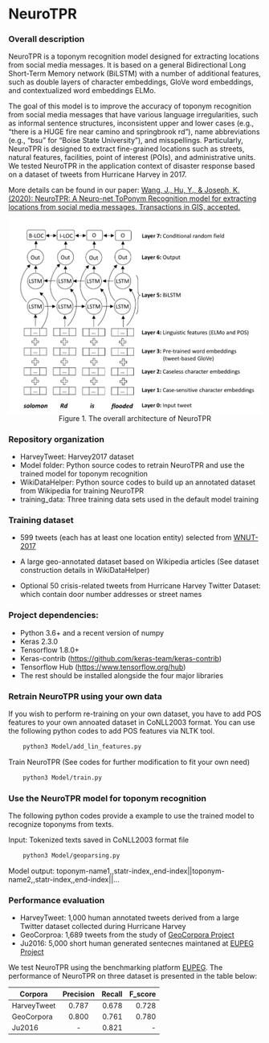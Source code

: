 # NeuroTPR

### Overall description

NeuroTPR is a toponym recognition model designed for extracting locations from social media messages. It is based on a general Bidirectional Long Short-Term Memory network (BiLSTM) with a number of additional features, such as double layers of character embeddings, GloVe word embeddings, and contextualized word embeddings ELMo.

The goal of this model is to improve the accuracy of toponym recognition from social media messages that have various
language irregularities, such as informal sentence structures, inconsistent upper and lower cases (e.g., “there is a HUGE fire near camino and springbrook rd”), name abbreviations (e.g., “bsu” for “Boise State University”), and misspellings. Particularly, NeuroTPR is designed to extract fine-grained locations such as streets, natural features, facilities, point of interest (POIs), and administrative units. We tested NeuroTPR in the application context of disaster response based on a dataset of tweets from Hurricane Harvey in 2017.

More details can be found in our paper: [Wang, J., Hu, Y., & Joseph, K. (2020): NeuroTPR: A Neuro-net ToPonym Recognition model for extracting locations from social media messages. Transactions in GIS, accepted.](https://geoai.geog.buffalo.edu/publications/)

<p align="center">
<img align="center" src="model_structure.png" width="600" />
<br />
Figure 1. The overall architecture of NeuroTPR
</p>

### Repository organization

* HarveyTweet: Harvey2017 dataset
* Model folder: Python source codes to retrain NeuroTPR and use the trained model for toponym recognition 
* WikiDataHelper: Python source codes to build up an annotated dataset from Wikipedia for training NeuroTPR
* training_data: Three training data sets used in the default model training


### Training dataset

* 599 tweets (each has at least one location entity) selected from [WNUT-2017](https://github.com/leondz/emerging_entities_17)

* A large geo-annotated dataset based on Wikipedia articles (See dataset construction details in WikiDataHelper)

* Optional 50 crisis-related tweets from Hurricane Harvey Twitter Dataset: which contain door number addresses or street names


### Project dependencies:

* Python 3.6+ and a recent version of numpy
* Keras 2.3.0
* Tensorflow 1.8.0+
* Keras-contrib (https://github.com/keras-team/keras-contrib)
* Tensorflow Hub (https://www.tensorflow.org/hub)
* The rest should be installed alongside the four major libraries

### Retrain NeuroTPR using your own data

If you wish to perform re-training on your own dataset, you have to add POS features to your own annoated dataset in CoNLL2003 format.
You can use the following python codes to add POS features via NLTK tool.

```bash
    python3 Model/add_lin_features.py
```

Train NeuroTPR (See codes for further modification to fit your own need)

```bash
    python3 Model/train.py
 ```

### Use the NeuroTPR model for toponym recognition

The following python codes provide a example to use the trained model to recognize toponyms from texts.

Input: Tokenized texts saved in CoNLL2003 format file

```bash
    python3 Model/geoparsing.py
 ```
Model output: toponym-name1,,statr-index,,end-index||toponym-name2,,statr-index,,end-index||...


### Performance evaluation

* HarveyTweet: 1,000 human annotated tweets derived from a large Twitter dataset collected during Hurricane Harvey
* GeoCorproa:  1,689 tweets from the study of [GeoCorpora Project](https://github.com/geovista/GeoCorpora)
* Ju2016: 5,000 short human generated sentecnes maintaned at [EUPEG Project](https://github.com/geoai-lab/EUPEG/tree/master/corpora/Ju2016)

We test NeuroTPR using the benchmarking platform [EUPEG](https://github.com/geoai-lab/EUPEG). The performance of NeuroTPR on three dataset is presented in the table below:

|   Corpora   |  Precision |  Recall   |   F_score  |
|-------------|:----------:|----------:|-----------:|
| HarveyTweet |    0.787   |   0.678   |	0.728	|
|  GeoCorpora |    0.800   |   0.761   |	0.780	|
|    Ju2016   | 	 -	   |   0.821   |	  - 	|

